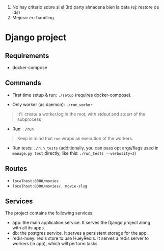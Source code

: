 1. No hay criterio sobre si el 3rd party almacena bien la data (ej: restore de ids)
2. Mejorar err handling

# Django project

## Requirements

- docker-compose

## Commands

- First time setup & run: `./setup` (requires docker-compose).

- Only worker (as daemon): `./run_worker`
> It'll create a worker.log in the root, with stdout and stderr of the subprocess

- Run: `./run`
> Keep in mind that `run` wraps an execution of the workers.

- Run tests: `./run_tests` (additionally, you can pass opt args/flags used in `manage.py test` directly, like this: `./run_tests --verbosity=2`)


## Routes

- `localhost:8000/movies`
- `localhost:8000/movies/.:movie-slug`

## Services

The project contains the following services:

- app: the main application service. It serves the Django project along with all its apps.
- db: the postgres service. It serves a persistent storage for the app.
- redis-huey: redis store to use HueyRedis. It serves a redis server to workers (in app), which will perform tasks.
